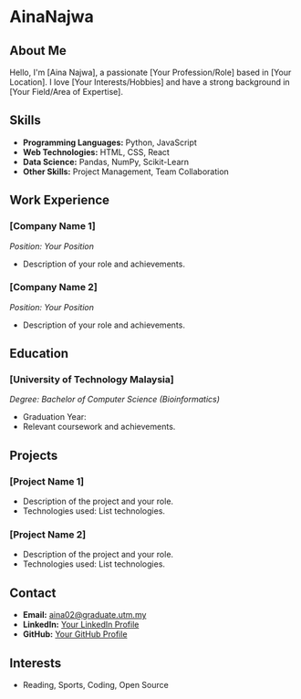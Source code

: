 # AinaNajwa

## About Me

Hello, I'm [Aina Najwa], a passionate [Your Profession/Role] based in [Your Location]. I love [Your Interests/Hobbies] and have a strong background in [Your Field/Area of Expertise].

## Skills

- **Programming Languages:** Python, JavaScript
- **Web Technologies:** HTML, CSS, React
- **Data Science:** Pandas, NumPy, Scikit-Learn
- **Other Skills:** Project Management, Team Collaboration

## Work Experience

### [Company Name 1]
*Position: Your Position*
- Description of your role and achievements.

### [Company Name 2]
*Position: Your Position*
- Description of your role and achievements.

## Education

### [University of Technology Malaysia]
*Degree: Bachelor of Computer Science (Bioinformatics)*
- Graduation Year: 
- Relevant coursework and achievements.

## Projects

### [Project Name 1]
- Description of the project and your role.
- Technologies used: List technologies.

### [Project Name 2]
- Description of the project and your role.
- Technologies used: List technologies.

## Contact

- **Email:** aina02@graduate.utm.my
- **LinkedIn:** [Your LinkedIn Profile](https://www.linkedin.com/in/aina-najwa-mohd-rozi-461aa5294/)
- **GitHub:** [Your GitHub Profile](https://github.com/Aina11)

## Interests

- Reading, Sports, Coding, Open Source
